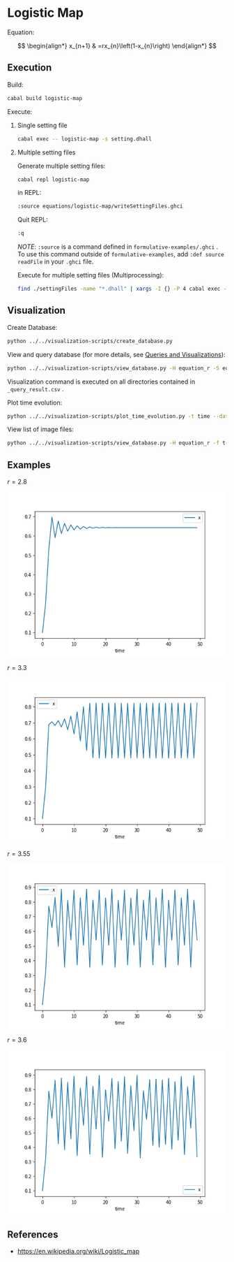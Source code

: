 # Logistic Map

Equation:

$$
\begin{align*}
x_{n+1} & =rx_{n}\left(1-x_{n}\right)
\end{align*}
$$

## Execution

Build:

```sh
cabal build logistic-map
```

Execute:

1. Single setting file

   ```sh
   cabal exec -- logistic-map -s setting.dhall
   ```

1. Multiple setting files

   Generate multiple setting files:

   ```sh
   cabal repl logistic-map
   ```

   in REPL:

   ```sh
   :source equations/logistic-map/writeSettingFiles.ghci
   ```

   Quit REPL:

   ```sh
   :q
   ```

   _NOTE_: `:source` is a command defined in `formulative-examples/.ghci` . To use this command outside of `formulative-examples`, add `:def source readFile` in your `.ghci` file.

   Execute for multiple setting files (Multiprocessing):

   ```sh
   find ./settingFiles -name "*.dhall" | xargs -I {} -P 4 cabal exec -- logistic-map -s {}
   ```

## Visualization

Create Database:

```sh
python ../../visualization-scripts/create_database.py
```

View and query database (for more details, see [Queries and Visualizations](../../visualization-scripts/README.md)):

```sh
python ../../visualization-scripts/view_database.py -H equation_r -S equation_r
```

Visualization command is executed on all directories contained in `_query_result.csv` .

Plot time evolution:

```sh
python ../../visualization-scripts/plot_time_evolution.py -t time --data x -o t-x.png
```

View list of image files:

```sh
python ../../visualization-scripts/view_database.py -H equation_r -f t-x.png
```

## Examples

$r = 2.8$

![](media/t-x_r_2.8.png)

$r = 3.3$

![](media/t-x_r_3.3.png)

$r = 3.55$

![](media/t-x_r_3.55.png)

$r = 3.6$

![](media/t-x_r_3.6.png)

## References

- https://en.wikipedia.org/wiki/Logistic_map
